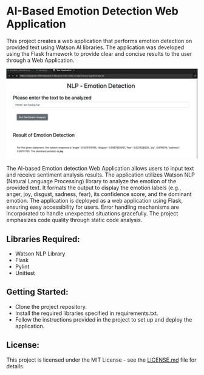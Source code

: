# AI-Based Emotion Detection Web Application

This project creates a web application that performs emotion detection on provided text using Watson AI libraries. The application was developed using the Flask framework to provide clear and concise results to the user through a Web Application. 

![Screenshot](output_application.png)

The AI-based Emotion detection Web Application allows users to input text and receive sentiment analysis results. The application utilizes Watson NLP (Natural Language Processing) library to analyze the emotion of the provided text. It formats the output to display the emotion labels (e.g., anger, joy, disgust, sadness, fear), its confidence score, and the dominant emotion. The application is deployed as a web application using Flask, ensuring easy accessibility for users. Error handling mechanisms are incorporated to handle unexpected situations gracefully. The project emphasizes code quality through static code analysis.

## Libraries Required:
- Watson NLP Library
- Flask
- Pylint
- Unittest

## Getting Started:
- Clone the project repository.
- Install the required libraries specified in requirements.txt.
- Follow the instructions provided in the project to set up and deploy the application.

## License:
This project is licensed under the MIT License - see the [LICENSE.md](LICENSE.md) file for details.
